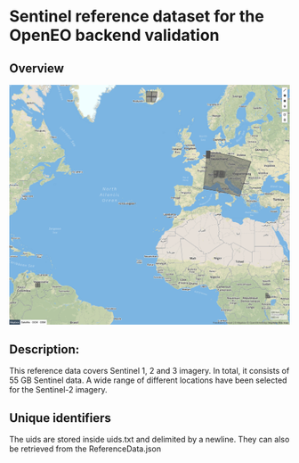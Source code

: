 # Sentinel reference dataset for the OpenEO backend validation

## Overview
![Overview](Overview.png)

## Description:

This reference data covers Sentinel 1, 2 and 3 imagery.
In total, it consists of 55 GB Sentinel data.
A wide range of different locations have been selected for the Sentinel-2 imagery.

## Unique identifiers

The uids are stored inside uids.txt and delimited by a newline. They can also be retrieved from the ReferenceData.json